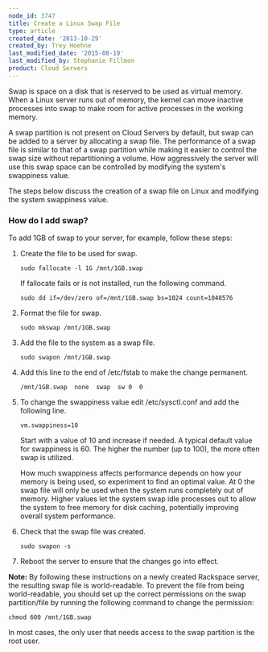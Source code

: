 ```yaml
---
node_id: 3747
title: Create a Linux Swap File
type: article
created_date: '2013-10-29'
created_by: Trey Hoehne
last_modified_date: '2015-08-19'
last_modified_by: Stephanie Fillmon
product: Cloud Servers
---
```


Swap is space on a disk that is reserved to be used as virtual memory.
When a Linux server runs out of memory, the kernel can move inactive
processes into swap to make room for active processes in the working
memory.

A swap partition is not present on Cloud Servers by default, but swap
can be added to a server by allocating a swap file. The performance of a
swap file is similar to that of a swap partition while making it easier
to control the swap size without repartitioning a volume. How
aggressively the server will use this swap space can be controlled by
modifying the system's swappiness value.

The steps below discuss the creation of a swap file on Linux and
modifying the system swappiness value.

### How do I add swap?

To add 1GB of swap to your server, for example, follow these steps:

1.  Create the file to be used for swap.

        sudo fallocate -l 1G /mnt/1GB.swap

    If fallocate fails or is not installed, run the following command.

        sudo dd if=/dev/zero of=/mnt/1GB.swap bs=1024 count=1048576

2.  Format the file for swap.

        sudo mkswap /mnt/1GB.swap

3.  Add the file to the system as a swap file.

        sudo swapon /mnt/1GB.swap

4.  Add this line to the end of /etc/fstab to make the change permanent.

        /mnt/1GB.swap  none  swap  sw 0  0

5.  To change the swappiness value edit /etc/sysctl.conf and add the
    following line.

        vm.swappiness=10

    Start with a value of 10 and increase if needed. A typical default
    value for swappiness is 60. The higher the number (up to 100), the
    more often swap is utilized.

    How much swappiness affects performance depends on how your memory
    is being used, so experiment to find an optimal value. At 0 the swap
    file will only be used when the system runs completely out
    of memory. Higher values let the system swap idle processes out to
    allow the system to free memory for disk caching, potentially
    improving overall system performance.

6.  Check that the swap file was created.

        sudo swapon -s

7.  Reboot the server to ensure that the changes go into effect.

**Note:** By following these instructions on a newly created Rackspace
server, the resulting swap file is world-readable. To prevent the file
from being world-readable, you should set up the correct permissions on
the swap partition/file by running the following command to change the
permission:

    chmod 600 /mnt/1GB.swap

In most cases, the only user that needs access to the swap partition is
the root user.

